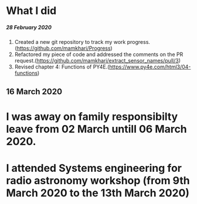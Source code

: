 # What I did
##### 28 February 2020

1. Created a new git repository to track my work progress.(https://github.com/mamkhari/Progress)
2. Refactored my piece of code and addressed the comments on the PR request.(https://github.com/mamkhari/extract_sensor_names/pull/3)
3. Revised chapter 4: Functions of PY4E.(https://www.py4e.com/html3/04-functions)

## 16 March 2020

# I was away on family responsibilty leave from 02 March untill 06 March 2020.
# I attended Systems engineering for radio astronomy workshop (from 9th March 2020 to the 13th March 2020)
